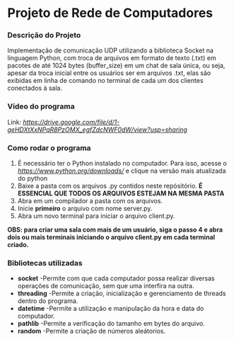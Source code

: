 # Projeto de Rede de Computadores

### Descrição do Projeto

Implementação de comunicação UDP utilizando a biblioteca Socket na linguagem Python, com troca de arquivos em formato de texto (.txt) em pacotes de até
1024 bytes (buffer_size) em um chat de sala única, ou seja, apesar da troca inicial entre os usuários ser em arquivos .txt, elas são exibidas em
linha de comando no terminal de cada um dos clientes conectados à sala.

### Vídeo do programa
Link: _https://drive.google.com/file/d/1-geHDXtXxNPqR8PzOMX_egfZdcNWF0dW/view?usp=sharing_

### Como rodar o programa

1. É necessário ter o Python instalado no computador. Para isso, acesse o _https://www.python.org/downloads/_ e clique na versão mais atualizada do python
2. Baixe a pasta com os arquivos .py contidos neste repósitório. **É ESSENCIAL QUE TODOS OS ARQUIVOS ESTEJAM NA MESMA PASTA**
3. Abra em um compilador a pasta com os arquivos.
4. Inicie **primeiro** o arquivo com nome server.py.
5. Abra um novo terminal para iniciar o arquivo client.py.

**OBS: para criar uma sala com mais de um usuário, siga o passo 4 e abra dois ou mais terminais iniciando o arquivo client.py em cada terminal criado.**

### Bibliotecas utilizadas
- **socket**
-Permite com que cada computador possa realizar diversas operações de comunicação, sem que uma interfira na outra.
- **threading**
-Permite a criação, inicialização e gerenciamento de threads dentro do programa.
- **datetime**
-Permite a utilização e manipulação da hora e data do computador.
- **pathlib**
-Permite a verificação do tamanho em bytes do arquivo.
- **random**
-Permite a criação de números aleátorios.
